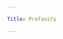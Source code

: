 ```yaml
---

Title: Profanity

---
```


<VocabWord translation_en="Damn" />
<VocabWord translation_en="Shit" />
<VocabWord translation_en="Fuck" />
<VocabWord translation_en="Motherfucker" />
